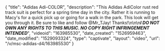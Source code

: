 {
    "title": "Adidas Adi-COLOR",
    "description": "This Adidas AdiColor rust red track suit is perfect for a spring time day in the city. Rather it is running to Macy's for a quick pick up or going for a walk in the park. This look will get you through it. Be sure to like and follow @Mr_TJay! Thanks!\n\n\n***I DO NOT OWN ANY RIGHTS TO THIS MUSIC. NO COPY RIGHT INFRINGEMENT INTENDED***",
    "videoid": "163985530",
    "date_created": "1526959463",
    "date_modified": "1529093324",
    "type": "captivate",
    "layout": "video",
    "url": "\/v\/msc-adidas-d4\/163985530"
}